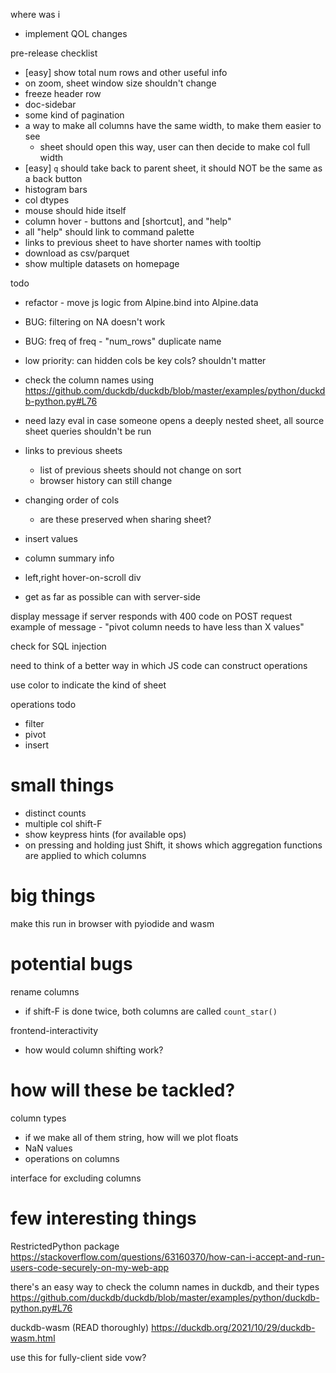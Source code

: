 where was i
* implement QOL changes

pre-release checklist
* [easy] show total num rows and other useful info
* on zoom, sheet window size shouldn't change
* freeze header row
* doc-sidebar
* some kind of pagination
* a way to make all columns have the same width, to make them easier to see
  * sheet should open this way, user can then decide to make col full width
* [easy] `q` should take back to parent sheet, it should NOT be the same as a back button
* histogram bars
* col dtypes
* mouse should hide itself
* column hover - buttons and [shortcut], and "help"
* all "help" should link to command palette
* links to previous sheet to have shorter names with tooltip
* download as csv/parquet
* show multiple datasets on homepage

todo
* refactor - move js logic from Alpine.bind into Alpine.data
* BUG: filtering on NA doesn't work
* BUG: freq of freq - "num_rows" duplicate name
* low priority: can hidden cols be key cols? shouldn't matter
* check the column names using https://github.com/duckdb/duckdb/blob/master/examples/python/duckdb-python.py#L76
* need lazy eval in case someone opens a deeply nested sheet, all source sheet queries shouldn't be run
* links to previous sheets
  * list of previous sheets should not change on sort
  * browser history can still change

* changing order of cols
  * are these preserved when sharing sheet?

* insert values
* column summary info
* left,right hover-on-scroll div

* get as far as possible can with server-side

display message if server responds with 400 code on POST request
example of message - "pivot column needs to have less than X values"

check for SQL injection

need to think of a better way in which JS code can construct operations

use color to indicate the kind of sheet

operations todo
* filter
* pivot
* insert

# small things
* distinct counts
* multiple col shift-F
* show keypress hints (for available ops)
* on pressing and holding just Shift, it shows which aggregation functions are applied to which columns

# big things
make this run in browser with pyiodide and wasm

# potential bugs
rename columns
* if shift-F is done twice, both columns are called `count_star()`

frontend-interactivity
* how would column shifting work?

# how will these be tackled?
column types
* if we make all of them string, how will we plot floats
* NaN values
* operations on columns

interface for excluding columns

# few interesting things
RestrictedPython package
https://stackoverflow.com/questions/63160370/how-can-i-accept-and-run-users-code-securely-on-my-web-app

there's an easy way to check the column names in duckdb, and their types
https://github.com/duckdb/duckdb/blob/master/examples/python/duckdb-python.py#L76

duckdb-wasm (READ thoroughly)
https://duckdb.org/2021/10/29/duckdb-wasm.html

use this for fully-client side vow?
